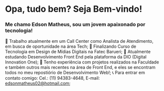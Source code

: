 <!--
**Edsano/Edsano** is a ✨ _special_ ✨ repository because its `README.md` (this file) appears on your GitHub profile.

Here are some ideas to get you started:

- 🔭 I’m currently working on ...
- 🌱 I’m currently learning ...
- 👯 I’m looking to collaborate on ...
- 🤔 I’m looking for help with ...
- 💬 Ask me about ...
- 📫 How to reach me: ...
- 😄 Pronouns: ...
- ⚡ Fun fact: ...
-->

# Opa, tudo bem? Seja Bem-vindo! 
### Me chamo Edson Matheus, sou um jovem apaixonado por tecnologia!

:office: Trabalho atualmente em um Call Center como Analista de Atendimento, em busca de oportunidade na área Tech;
:school_satchel: Finalizando Curso de Tecnologia em Design de Mídias Digitais na Fatec Barueri;
:orange_book: Atualmente estudando Desenvolvimento Front End pela plataforma da DIO (Digital Innovation One);
:memo: Tenho experiência com projetos realizados na Faculdade e também outros mais recentes na área de Front End, e eles se encontram todos no meu repostiório de Desenvolvimento Web!;
:telephone_receiver: Para entrar em contato comigo: Cel.: (11) 94383-4648, E-mail: edsonmatheus02@hotmail.com;
